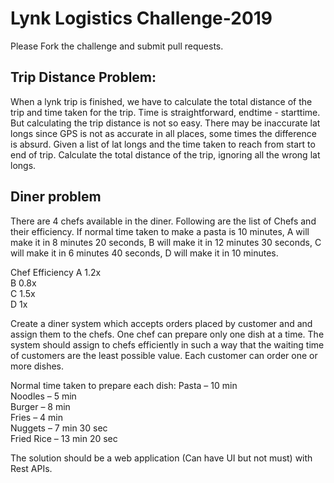 # Lynk Logistics Challenge-2019
Please Fork the challenge and submit pull requests.

## Trip Distance Problem:

When a lynk trip is finished, we have to calculate the total distance of the trip and time taken for the trip. Time is straightforward, endtime - starttime. But calculating the trip distance is not so easy. There may be inaccurate lat longs since GPS is not as accurate in all places, some times the difference is absurd. 
Given a list of lat longs and the time taken to reach from start to end of trip. Calculate the total distance of the trip, ignoring all the wrong lat longs. 

	 	 	
## Diner problem

There are 4 chefs available in the diner.
Following are the list of Chefs and their efficiency. If normal time taken to make a pasta is 10 minutes, A will make it in 8 minutes 20 seconds, B will make it in 12 minutes 30 seconds, C will make it in 6 minutes 40 seconds, D will make it in 10 minutes.

Chef		Efficiency
A		    1.2x  
B		    0.8x  
C		    1.5x  
D		    1x  

Create a diner system which accepts orders placed by customer and and assign them to the chefs. One chef can prepare only one dish at a time. The system should assign to chefs efficiently in such a way that the waiting time of customers are the least possible value. Each customer can order one or more dishes.

Normal time taken to prepare each dish:
Pasta – 10 min  
Noodles – 5 min  
Burger – 8 min  
Fries – 4 min  
Nuggets – 7 min 30 sec  
Fried Rice – 13 min 20 sec  

The solution should be a web application (Can have UI but not must) with Rest APIs.


